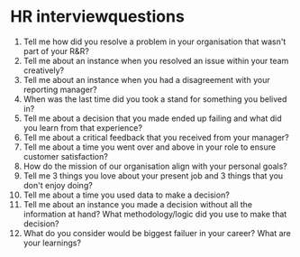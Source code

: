 # HR interviewquestions   
1. Tell me how did you resolve a problem in your organisation that wasn't part of your R&R?
2. Tell me about an instance when you resolved an issue within your team creatively?
3. Tell me about an instance when you had a disagreement with your reporting manager?
4. When was the last time did you took a stand for something you belived in?
5. Tell me about a decision that you made ended up failing and what did you learn from that experience?
6. Tell me about a critical feedback that you received from your manager? 
7. Tell me about a time you went over and above in your role to ensure customer satisfaction?
8. How do the mission of our organisation align with your personal goals?
9. Tell me 3 things you love about your present job and 3 things that you don't enjoy doing?
10. Tell me about a time you used data to make a decision?
11. Tell me about an instance you made a decision without all the information at hand? What methodology/logic did you use to make that decision?
12. What do you consider would be biggest failuer in your career? What are your learnings?
